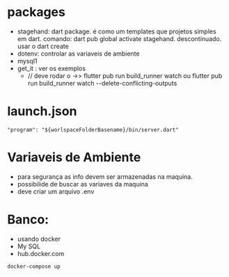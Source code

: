 # packages
- stagehand: dart package. é como um templates que projetos simples em dart. comando: dart pub global activate stagehand. descontinuado. usar o dart create
- dotenv: controlar as variaveis de ambiente
- mysql1
- get_it : ver os exemplos
  - // deve rodar o ->> flutter pub run build_runner watch ou flutter pub run build_runner watch --delete-conflicting-outputs


# launch.json
```
"program": "${worlspaceFolderBasename}/bin/server.dart"
```

# Variaveis de Ambiente
- para segurança as info devem ser armazenadas  na maquina.
- possibilide de buscar as variaves da maquina
- deve criar um arquivo .env


# Banco:
- usando docker
- My SQL
- hub.docker.com

```
docker-compose up
```